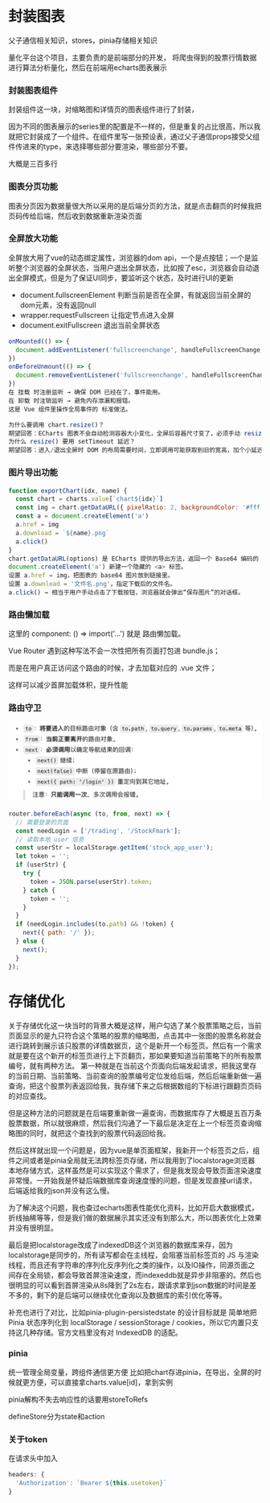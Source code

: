 # 封装图表
父子通信相关知识，stores，pinia存储相关知识

量化平台这个项目，主要负责的是前端部分的开发，
将爬虫得到的股票行情数据进行算法分析量化，然后在前端用echarts图表展示
### 封装图表组件
封装组件这一块，对缩略图和详情页的图表组件进行了封装，

因为不同的图表展示的series里的配置是不一样的，但是重复的占比很高，所以我就把它封装成了一个组件。在组件里写一张预设表，通过父子通信props接受父组件传进来的type，来选择哪些部分要渲染，哪些部分不要。

大概是三百多行
### 图表分页功能
图表分页因为数据量很大所以采用的是后端分页的方法，就是点击翻页的时候我把页码传给后端，然后收到数据重新渲染页面

### 全屏放大功能
全屏放大用了vue的动态绑定属性，浏览器的dom api，一个是点按钮；一个是监听整个浏览器的全屏状态，当用户退出全屏状态，比如按了esc，浏览器会自动退出全屏模式，但是为了保证UI同步，要监听这个状态，及时进行UI的更新
- document.fullscreenElement 判断当前是否在全屏，有就返回当前全屏的dom元素，没有返回null
- wrapper.requestFullscreen 让指定节点进入全屏
- document.exitFullscreen 退出当前全屏状态

```js
onMounted(() => {
  document.addEventListener('fullscreenchange', handleFullscreenChange)
})
onBeforeUnmount(() => {
  document.removeEventListener('fullscreenchange', handleFullscreenChange)
})
在 挂载 时注册监听 → 确保 DOM 已经在了，事件能用。
在 卸载 时注销监听 → 避免内存泄漏和报错。
这是 Vue 组件里操作全局事件的 标准做法。
```
```js
为什么要调用 chart.resize()？
期望回答：ECharts 图表不会自动检测容器大小变化，全屏后容器尺寸变了，必须手动 resize()，否则会显示不完整。
为什么 resize() 要用 setTimeout 延迟？
期望回答：进入/退出全屏时 DOM 的布局需要时间，立即调用可能获取到旧的宽高，加个小延迟能保证图表自适应正常。
```

### 图片导出功能
```js
function exportChart(idx, name) {
  const chart = charts.value[`chart${idx}`]
  const img = chart.getDataURL({ pixelRatio: 2, backgroundColor: '#fff' })
  const a = document.createElement('a')
  a.href = img
  a.download = `${name}.png`
  a.click()
}
chart.getDataURL(options) 是 ECharts 提供的导出方法，返回一个 Base64 编码的 PNG 图片字符串。
document.createElement('a') 新建一个隐藏的 <a> 标签。
设置 a.href = img，把图表的 base64 图片放到链接里。
设置 a.download = '文件名.png'，指定下载后的文件名。
a.click() → 相当于用户手动点击了下载按钮，浏览器就会弹出“保存图片”的对话框。
```

### 路由懒加载
这里的 component: () => import('...') 就是 路由懒加载。

Vue Router 遇到这种写法不会一次性把所有页面打包进 bundle.js；

而是在用户真正访问这个路由的时候，才去加载对应的 .vue 文件；

这样可以减少首屏加载体积，提升性能

### 路由守卫
![alt text](image-32.png)
```js
router.beforeEach(async (to, from, next) => {
  // 需要登录的页面
  const needLogin = ['/trading', '/StockFmark'];
  // 读取本地 user 信息
  const userStr = localStorage.getItem('stock_app_user');
  let token = '';
  if (userStr) {
    try {
      token = JSON.parse(userStr).token;
    } catch {
      token = '';
    }
  }
  if (needLogin.includes(to.path) && !token) {
    next({ path: '/' });
  } else {
    next();
  }
});
```

# 存储优化
关于存储优化这一块当时的背景大概是这样，用户勾选了某个股票策略之后，当前页面显示的是九只符合这个策略的股票的缩略图，点击其中一张图的股票名称就会进行跳转到展示该只股票的详情数据页，这个是新开一个标签页。然后有一个需求就是要在这个新开的标签页进行上下页翻页，那如果要知道当前策略下的所有股票编号，就有两种方法。
第一种就是在当前这个页面向后端发起请求，把我这里存的当前日期、当前策略、当前查询的股票编号定位发给后端，然后后端重新做一遍查询，把这个股票列表返回给我，我存储下来之后根据数组的下标进行跟翻页页码的对应查找。

但是这种方法的问题就是在后端要重新做一遍查询，而数据库存了大概是五百万条股票数据，所以就很麻烦，然后我们沟通了一下最后是决定在上一个标签页查询缩略图的同时，就把这个查找到的股票代码返回给我。

然后这样就出现一个问题是，因为vue是单页面框架，我新开一个标签页之后，组件之间或者是pinia全局就无法跨标签页存储，所以我用到了localstorage浏览器本地存储方式，这样虽然是可以实现这个需求了，但是我发现会导致页面渲染速度非常慢。一开始我是怀疑后端数据库查询速度慢的问题，但是发现直接url请求，后端返给我的json并没有这么慢。

为了解决这个问题，我也查过echarts图表性能优化资料，比如开启大数据模式，折线抽稀等等，但是我们做的数据展示其实还没有到那么大，所以图表优化上效果并没有很明显。

最后是把localstorage改成了indexedDB这个浏览器的数据库来存，因为localstorage是同步的，所有读写都会在主线程，会阻塞当前标签页的 JS 与渲染线程，而且还有字符串的序列化反序列化之类的操作，以及IO操作，同源页面之间存在全局锁，都会导致首屏渲染速度，而indexeddb就是异步非阻塞的。然后也很明显的可以看到首屏渲染从8s降到了2s左右，跟请求拿到json数据的时间是差不多的，剩下的是后端可以继续优化查询以及数据库的索引优化等等。


补充也进行了对比，比如pinia-plugin-persistedstate 的设计目标就是 简单地把 Pinia 状态序列化到 localStorage / sessionStorage / cookies，所以它内置只支持这几种存储。官方文档里没有对 IndexedDB 的适配。

### pinia
统一管理全局变量，跨组件通信更方便
比如把chart存进pinia，在导出，全屏的时候就更方便，可以直接拿charts.value[id]，拿到实例

pinia解构不失去响应性的话要用storeToRefs

defineStore分为state和action

### 关于token
在请求头中加入
```js
headers: {
  'Authorization': `Bearer ${this.usetoken}`
}
```











